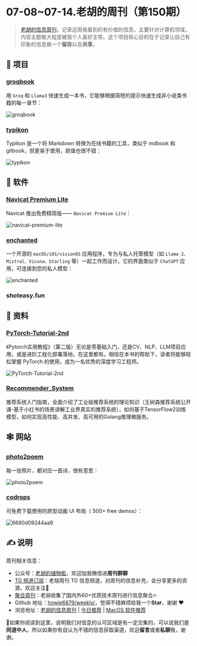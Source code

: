 # 07-08~07-14.老胡的周刊（第150期）

> [老胡的信息周刊](https://weekly.howie6879.com/)，记录这周我看到的有价值的信息，主要针对计算机领域，内容主题极大程度被我个人喜好主导。这个项目核心目的在于记录让自己有印象的信息做一个**留存**以及**共享**。

## 🎯 项目

### [groqbook](https://github.com/Bklieger/groqbook)

用 `Groq` 和 `Llama3` 快速生成一本书，它能够根据简短的提示快速生成非小说类书籍的每一章节：

![groqbook](https://images-1252557999.file.myqcloud.com/uPic/groqbook.jpg)

### [typikon](https://github.com/auula/typikon)

Typikon 是一个将 Markdown 转换为在线书籍的工具，类似于 mdbook 和 gitbook，但更易于使用，颜值也很不错：

![typikon](https://images-1252557999.file.myqcloud.com/uPic/typikon.jpg)

## 🤖 软件

###  [Navicat Premium Lite](https://www.navicat.com.cn/download/navicat-premium-lite)

Navicat 推出免费精简版—— `Navicat Premium Lite`：

![navicat-premium-lite](https://img.fre123.com/i/2024/07/12/6690fb8d98f34.jpg)

### [enchanted](https://github.com/AugustDev/enchanted)

一个开源的 `macOS/iOS/visionOS` 应用程序，专为与私人托管模型（如 `Llama 2、Mistral、Vicuna、Starling` 等）一起工作而设计。它的界面类似于 `ChatGPT` 应用，可连接到您的私人模型：

![enchanted](https://img.fre123.com/i/2024/07/12/6690f54b93ccc.jpg)

### shoteasy.fun

## 👀 资料

### [PyTorch-Tutorial-2nd](https://github.com/TingsongYu/PyTorch-Tutorial-2nd)

《Pytorch实用教程》（第二版）无论是零基础入门，还是CV、NLP、LLM项目应用，或是进阶工程化部署落地，在这里都有。相信在本书的帮助下，读者将能够轻松掌握 PyTorch 的使用，成为一名优秀的深度学习工程师。

![PyTorch-Tutorial-2nd](https://img.fre123.com/i/2024/07/12/6690fc7ae91f6.png)

### [Recommender_System](https://github.com/solidglue/Recommender_System)

推荐系统入门指南，全面介绍了工业级推荐系统的理论知识（王树森推荐系统公开课-基于小红书的场景讲解工业界真实的推荐系统），如何基于TensorFlow2训练模型，如何实现高性能、高并发、高可用的Golang推理微服务。

## 🕸 网站

### [photo2poem](https://photo2poem.top/)

每一张照片，都对应一首诗，很有意思：

![photo2poem](https://images-1252557999.file.myqcloud.com/uPic/photo2poem.jpg)

### [codrops](https://tympanus.net/codrops/demos/)

可免费下载使用的原型动画 UI 布局（ 500+ free demos）：

![6690d09244aa9](https://img.fre123.com/i/2024/07/12/6690d09244aa9.jpg)

## ✍️ 说明

周刊相关信息：

- 公众号：[老胡的储物柜](https://images-1252557999.file.myqcloud.com/uPic/ETIbMe.jpg)，欢迎加我微信进**周刊群聊**
- [TG 频道订阅](https://t.me/howie_weekly)：老胡周刊 TG 信息频道，对周刊的信息补充，会分享更多的资源，欢迎关注👏
- [聚合周刊](https://www.fre321.com/weekly)：老胡收集了国内外60+优质技术周刊进行信息聚合🔥
- Github 地址：[howie6879/weekly/](https://github.com/howie6879/weekly/)，觉得不错麻烦给我一个**Star**，谢谢 ❤️
- 浏览地址：[老胡的信息周刊](https://weekly.howie6879.com) | [今日推荐](https://weekly.howie6879.com/recommend/index.html) | [MacOS 软件推荐](https://weekly.howie6879.com/soft/mac.html)

🙌如果你阅读到这里，说明我们对信息的认可区域是有一定交集的，可以说我们是**同道中人**，所以如果你有自认为不错的信息获取渠道，欢迎**留言**或者**私聊**我，谢谢。

